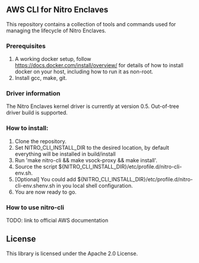 ## AWS CLI for Nitro Enclaves

This repository contains a collection of tools and commands used for managing
the lifecycle of Nitro Enclaves.

### Prerequisites
  1. A working docker setup, follow https://docs.docker.com/install/overview/
     for details of how to install docker on your host, including how to run it
     as non-root.
  2. Install gcc, make, git.

### Driver information
  The Nitro Enclaves kernel driver is currently at version 0.5. Out-of-tree
  driver build is supported.

### How to install:
  1. Clone the repository.
  2. Set NITRO_CLI_INSTALL_DIR to the desired location, by default everything will be
     installed in build/install
  3. Run 'make nitro-cli && make vsock-proxy && make install'.
  4. Source the script ${NITRO_CLI_INSTALL_DIR}/etc/profile.d/nitro-cli-env.sh.
  5. [Optional] You could add ${NITRO_CLI_INSTALL_DIR}/etc/profile.d/nitro-cli-env.shenv.sh in you local shell configuration.
  6. You are now ready to go.

### How to use nitro-cli
 TODO: link to official AWS documentation

## License
  This library is licensed under the Apache 2.0 License.
